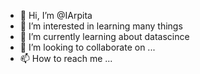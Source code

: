 - 👋 Hi, I’m @IArpita
- 👀 I’m interested in learning many things
- 🌱 I’m currently learning about datascince
- 💞️ I’m looking to collaborate on ...
- 📫 How to reach me ...

<!---
IArpita/IArpita is a ✨ special ✨ repository because its `README.md` (this file) appears on your GitHub profile.
You can click the Preview link to take a look at your changes.
--->
